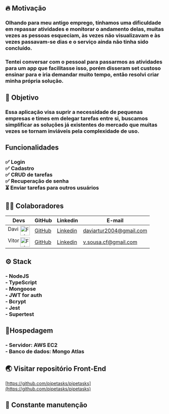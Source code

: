 ## 🔥 Motivação
### Olhando para meu antigo emprego, tínhamos uma dificuldade em repassar atividades e monitorar o andamento delas, muitas vezes as pessoas esqueciam, às vezes não visualizavam e às vezes passavam-se dias e o serviço ainda não tinha sido concluído.
### Tentei conversar com o pessoal para passarmos as atividades para um app que facilitasse isso, porém disseram set custoso ensinar para e iria demandar muito tempo, então resolvi criar minha própria solução.

## 🚀 Objetivo
### Essa aplicação visa suprir a necessidade de pequenas empresas e times em delegar tarefas entre si, buscamos simplificar as soluções já existentes do mercado que muitas vezes se tornam inviáveis pela complexidade de uso.

## Funcionalidades
### ✅ Login <br /> ✅ Cadastro <br /> ✅ CRUD de tarefas <br /> ✅ Recuperação de senha <br />  ⏳ Enviar tarefas para outros usuários <br />

## 🧑‍🚀 Colaboradores

| Devs | GitHub | Linkedin | E-mail |
| ---- | ------ | -------- | ------ |
| Davi <img align="right" alt="Foto" height="30" width="30" src="https://avatars.githubusercontent.com/u/86134492?s=120&v=4"> | [GitHub](https://github.com/daviArttur/) | [Linkedin](https://www.linkedin.com/in/davi-artur-9a7712215/) | daviartur2004@gmail.com |
| Vitor <img align="right" alt="Foto" height="30" width="30" src="https://avatars.githubusercontent.com/u/94024958?s=120&v=4"> | [GitHub](https://github.com/vitorrsousaa) | [Linkedin](https://www.linkedin.com/in/vitorr-sousaa/) | v.sousa.cf@gmail.com |

## ⚙ Stack
### - NodeJS <br/> - TypeScript <br/> - Mongoose <br/> - JWT for auth <br/> - Bcrypt <br/> - Jest <br/> - Supertest

## 🔌Hospedagem
### - Servidor: AWS EC2 <br /> - Banco de dados: Mongo Atlas

## 🌏 Visitar repositório Front-End 
[https://github.com/pipetasks/pipetasks](https://github.com/pipetasks/pipetasks)

## 🔧 Constante manutenção
